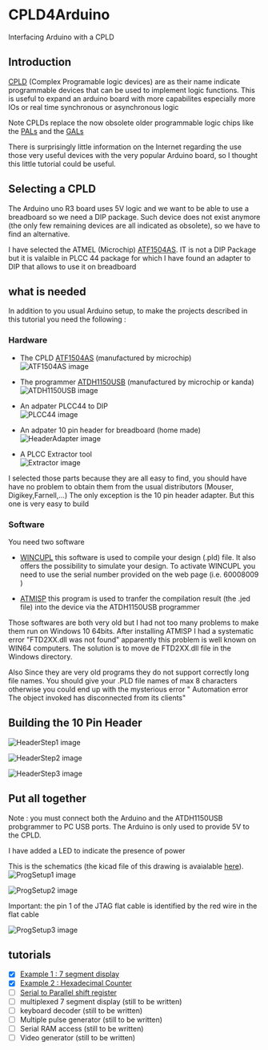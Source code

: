 # CPLD4Arduino
Interfacing Arduino with a CPLD
## Introduction

[CPLD](https://en.wikipedia.org/wiki/Complex_programmable_logic_device) (Complex Programable logic devices) are as their name indicate programmable devices that can be used to implement logic functions. This is useful to expand an arduino board with more capabilites especially more IOs or real time synchronous or asynchronous logic

Note CPLDs replace the now obsolete older programmable logic chips like the [PALs](https://en.wikipedia.org/wiki/Programmable_Array_Logic) and the [GALs](https://en.wikipedia.org/wiki/Generic_array_logic)

There is surprisingly little information on the Internet regarding the use those very useful devices with the very popular Arduino board, so I thought this little tutorial could be useful.

## Selecting a CPLD

The Arduino uno R3 board uses 5V logic and we want to be able to use a breadboard so we need a DIP package. Such device does not exist anymore (the only few remaining devices are all indicated as obsolete), so we have to find an alternative. 

I have selected the ATMEL (Microchip) [ATF1504AS](https://www.microchip.com/wwwproducts/en/ATf1504as). IT is not a DIP Package but it is valaible in PLCC 44 package for which I have found an adapter to DIP that allows to use it on breadboard


## what is needed

In addition to you usual Arduino setup, to make the projects described in this tutorial you need the following :

### Hardware

* The CPLD [ATF1504AS](https://www.microchip.com/wwwproducts/en/ATf1504as) (manufactured by microchip)
![ATF1504AS image](/images/ATF1504AS.jpg)

* The programmer [ATDH1150USB](http://www.microchip.com/DevelopmentTools/ProductDetails.aspx?PartNO=ATDH1150USB ) (manufactured by microchip or kanda)
![ATDH1150USB image](/images/ATDH1150USB.jpg)

* An adpater PLCC44 to DIP                          
![PLCC44 image](/images/PLCC.jpg)

* An adpater 10 pin header for breadboard (home made)           
![HeaderAdapter image](/images/HeaderAdapter.jpg)

* A PLCC Extractor tool          
![Extractor image](/images/Extractor.jpg)

I selected those parts because they are all easy to find, you should have have no problem to obtain them from the usual distributors (Mouser, Digikey,Farnell,...)
The only exception is the 10 pin header adapter. But this one is very easy to build


### Software
You need two software
* [WINCUPL](https://www.microchip.com/design-centers/programmable-logic/spld-cpld/tools/software/wincupl) this software is used to compile your design (.pld) file. It also offers the possibility to simulate your design.
To activate WINCUPL you need to use the serial number provided on the web page (i.e. 60008009 )

* [ATMISP](http://www.microchip.com/design-centers/programmable-logic/spld-cpld/tools/software/atmisp) this program is used to tranfer the compilation result (the .jed file) into the device via the ATDH1150USB programmer

Those softwares are both very old but I had not too many problems to make them run on Windows 10 64bits. After installing ATMISP I had a systematic error "FTD2XX.dll was not found" apparently this problem is well known on WIN64 computers. The solution is to move de FTD2XX.dll file in the Windows directory. 

Also Since they are very old programs they do not support correctly long file names. You should give your .PLD file names of max 8 characters otherwise you could end up with the mysterious error " Automation error The object invoked has disconnected from its clients"

## Building the 10 Pin Header

![HeaderStep1 image](/images/HeaderStep1.jpg)

![HeaderStep2 image](/images/HeaderStep2.jpg)

![HeaderStep3 image](/images/HeaderStep3.jpg)

## Put all together

Note : you must connect both the Arduino and the ATDH1150USB probgrammer to PC USB ports. The Arduino is only used to provide 5V to the CPLD.

I have added a LED to indicate the presence of power

This is the schematics (the kicad file of this drawing is avaialable [here](/kicad/introduction)).
![ProgSetup1 image](/images/ProgSetup1.png)

![ProgSetup2 image](/images/ProgSetup2.png)

Important: the pin 1 of the JTAG flat cable is identified by the red wire in the flat cable

![ProgSetup3 image](/images/ProgSetup3.jpg)

## tutorials
- [x] [Example 1 : 7 segment display](/EX1_CPLD_hexDisplay)
- [x] [Example 2 : Hexadecimal Counter](/EX2_CPLD_hexCounter)
- [ ] [Serial to Parallel shift register](/EX3_CLPD_shiftregister)
- [ ] multiplexed 7 segment display (still to be written)
- [ ] keyboard decoder (still to be written)
- [ ] Multiple pulse generator (still to be written)
- [ ] Serial RAM access (still to be written)
- [ ] Video generator (still to be written)
